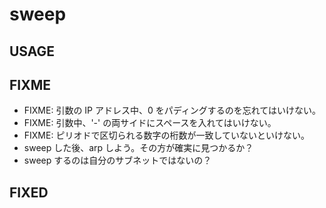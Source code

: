 # sweep

## USAGE


## FIXME

* FIXME: 引数の IP アドレス中、0 をパディングするのを忘れてはいけない。
* FIXME: 引数中、'-' の両サイドにスペースを入れてはいけない。
* FIXME: ピリオドで区切られる数字の桁数が一致していないといけない。
* sweep した後、arp しよう。その方が確実に見つかるか？
* sweep するのは自分のサブネットではないの？

## FIXED


